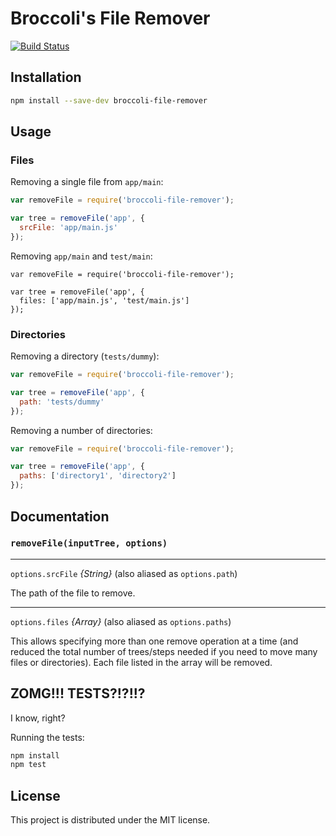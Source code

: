# Broccoli's File Remover

[![Build Status](https://travis-ci.org/rwjblue/broccoli-file-remover.svg?branch=master)](https://travis-ci.org/rwjblue/broccoli-file-remover)

## Installation

```bash
npm install --save-dev broccoli-file-remover
```

## Usage

### Files

Removing a single file from `app/main`:

```javascript
var removeFile = require('broccoli-file-remover');

var tree = removeFile('app', {
  srcFile: 'app/main.js'
});
```

Removing `app/main` and `test/main`:

```javacript
var removeFile = require('broccoli-file-remover');

var tree = removeFile('app', {
  files: ['app/main.js', 'test/main.js']
});
```

### Directories

Removing a directory (`tests/dummy`):

```javascript
var removeFile = require('broccoli-file-remover');

var tree = removeFile('app', {
  path: 'tests/dummy'
});
```

Removing a number of directories:

```javascript
var removeFile = require('broccoli-file-remover');

var tree = removeFile('app', {
  paths: ['directory1', 'directory2']
});
```

## Documentation

### `removeFile(inputTree, options)`

---

`options.srcFile` *{String}* (also aliased as `options.path`)

The path of the file to remove.

---

`options.files` *{Array}* (also aliased as `options.paths`)

This allows specifying more than one remove operation at a time (and reduced the total number of trees/steps
needed if you need to move many files or directories). Each file listed in the array will be removed.

## ZOMG!!! TESTS?!?!!?

I know, right?

Running the tests:

```javascript
npm install
npm test
```

## License

This project is distributed under the MIT license.
